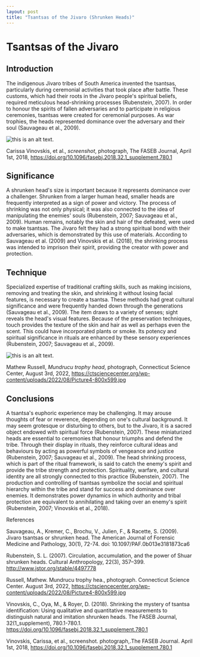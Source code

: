 ```yaml
---
layout: post 
title: "Tsantsas of the Jivaro (Shrunken Heads)"
---
```

# Tsantsas of the Jivaro 

## Introduction

The indigenous Jivaro tribes of South America invented the tsantsas, particularly during ceremonial activities that took place after battle. These customs, which had their roots in the Jivaro people's spiritual beliefs, required meticulous head-shrinking processes (Rubenstein, 2007). In order to honour the spirits of fallen adversaries and to participate in religious ceremonies, tsantsas were created for ceremonial purposes. As war trophies, the heads represented dominance over the adversary and their soul (Sauvageau et al., 2009).

![this is an alt text.](https://ctsciencecenter.org/wp-content/uploads/2022/08/Picture4-800x599.jpg "this is a sample image.")

Carissa Vinovskis, et al., *screenshot*, photograph, The FASEB Journal, April 1st, 2018, https://doi.org/10.1096/fasebj.2018.32.1_supplement.780.1

## Significance

A shrunken head's size is important because it represents dominance over a challenger. Shrunken from a larger human head, smaller heads are frequently interpreted as a sign of power and victory. The process of shrinking was not only physical; it was also connected to the idea of manipulating the enemies' souls (Rubenstein, 2007; Sauvageau et al., 2009). Human remains, notably the skin and hair of the defeated, were used to make tsantsas. The Jivaro felt they had a strong spiritual bond with their adversaries, which is demonstrated by this use of materials. According to Sauvageau et al. (2009) and Vinovskis et al. (2018), the shrinking process was intended to imprison their spirit, providing the creator with power and protection.

## Technique

Specialized expertise of traditional crafting skills, such as making incisions, removing and treating the skin, and shrinking it without losing facial features, is necessary to create a tsantsa. These methods had great cultural significance and were frequently handed down through the generations (Sauvageau et al., 2009). The item draws to a variety of senses; sight reveals the head's visual features. Because of the preservation techniques, touch provides the texture of the skin and hair as well as perhaps even the scent. This could have incorporated plants or smoke. Its potency and spiritual significance in rituals are enhanced by these sensory experiences (Rubenstein, 2007; Sauvageau et al., 2009).


![this is an alt text.](https://github.com/user-attachments/assets/703e0b87-da62-4a86-8f15-2c1d7c333f48 "this is a samle image.") 

Mathew Russell, *Mundrucu trophy head*, photograph, Connecticut Science Center, August 3rd, 2022, https://ctsciencecenter.org/wp-content/uploads/2022/08/Picture4-800x599.jpg

## Conclusions


A tsantsa's euphoric experience may be challenging. It may arouse thoughts of fear or reverence, depending on one's cultural background. It may seem grotesque or disturbing to others, but to the Jivaro, it is a sacred object endowed with spiritual force (Rubenstein, 2007). These miniaturized heads are essential to ceremonies that honour triumphs and defend the tribe. Through their display in rituals, they reinforce cultural ideas and behaviours by acting as powerful symbols of vengeance and justice (Rubenstein, 2007; Sauvageau et al., 2009). The head shrinking process, which is part of the ritual framework, is said to catch the enemy's spirit and provide the tribe strength and protection. Spirituality, warfare, and cultural identity are all strongly connected to this practice (Rubenstein, 2007). The production and controlling of tsantsas symbolize the social and spiritual hierarchy within the tribe and stand for success and dominance over enemies. It demonstrates power dynamics in which authority and tribal protection are equivalent to annihilating and taking over an enemy's spirit (Rubenstein, 2007; Vinovskis et al., 2018).
















References 

Sauvageau, A., Kremer, C., Brochu, V., Julien, F., & Racette, S. (2009). Jivaro tsantsas or shrunken head. The American Journal of Forensic Medicine and Pathology, 30(1), 72-74. doi: 10.1097/PAF.0b013e3181873ca6

Rubenstein, S. L. (2007). Circulation, accumulation, and the power of Shuar shrunken heads. Cultural Anthropology, 22(3), 357–399. http://www.jstor.org/stable/4497778  

Russell, Mathew. Mundrucu trophy hea., photograph. Connecticut Science Center. August 3rd, 2022, https://ctsciencecenter.org/wp-content/uploads/2022/08/Picture4-800x599.jpg

Vinovskis, C., Oya, M., & Royer, D. (2018). Shrinking the mystery of tsantsa identification: Using qualitative and quantitative measurements to distinguish natural and imitation shrunken heads. The FASEB Journal, 32(1_supplement), 780.1-780.1. https://doi.org/10.1096/fasebj.2018.32.1_supplement.780.1

Vinovskis, Carissa, et al., screenshot. photograph,.The FASEB Journal. April 1st, 2018, https://doi.org/10.1096/fasebj.2018.32.1_supplement.780.1 
